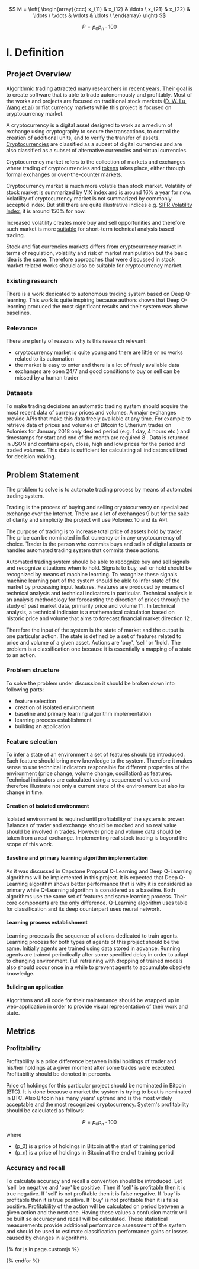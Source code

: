 $$ M = \left( \begin{array}{ccc} x_{11} & x_{12} & \ldots \ x_{21} & x_{22} & \ldots \ \vdots & \vdots & \ldots \ \end{array} \right) $$

$$ P = p_0 p_n \cdot 100 $$

# I. Definition

## Project Overview

Algorithmic trading attracted many researchers in recent years. Their goal is to create software that
is able to trade autonomously and profitably. Most of the works and projects are focused on
traditional stock markets ([D. W. Lu](https://arxiv.org/abs/1707.07338v1), [Wang et al](http://cslt.riit.tsinghua.edu.cn/mediawiki/images/5/5f/Dtq.pdf)) or fiat currency markets while this project is focused on cryptocurrency
market.

A cryptocurrency is a digital asset designed to work as a medium of exchange using cryptography to
secure the transactions, to control the creation of additional units, and to verify the transfer of
assets. [Cryptocurrencies](https://en.wikipedia.org/wiki/Cryptocurrency) are classified as a subset of digital currencies and are also classified as a subset of alternative currencies and virtual currencies.

Cryptocurrency market refers to the collection of markets and exchanges where trading of
cryptocurrencies and [tokens](https://en.wikipedia.org/wiki/Initial_coin_offering) takes place, either through formal exchanges or over-the-counter markets.

Cryptocurrency market is much more volatile than stock market. Volatility of stock market is
summarized by [VIX](https://finance.yahoo.com/quote/%5EVIX/) index and is around 16% a year for now. Volatility of cryptocurrency market is not summarized by commonly accepted index. But still there are quite illustrative indices e.g. [SIFR Volatility Index](https://www.sifrdata.com/cryptocurrency-volatility-index/), it is around 150% for now.

Increased volatility creates more buy and sell opportunities and therefore such market is more
[suitable](https://www.investopedia.com/ask/answers/010915/volatility-good-thing-or-bad-thing-investors-point-view-and-why.asp) for short-term technical analysis based trading.

Stock and fiat currencies markets differs from cryptocurrency market in terms of regulation, volatility and risk of market manipulation but the basic idea is the same. Therefore approaches that were discussed in stock market related works should also be suitable for cryptocurrency market.

### Existing research
There is a work dedicated to autonomous trading system based on Deep Q-learning. This work is quite inspiring because authors shown that Deep Q-learning produced the most significant results and their system was above baselines.

### Relevance
There are plenty of reasons why is this research relevant:
 - cryptocurrency market is quite young and there are little or no works related to its
automation
 - the market is easy to enter and there is a lot of freely available data
 - exchanges are open 24/7 and good conditions to buy or sell can be missed by a human trader

### Datasets
To make trading decisions an automatic trading system should acquire the most recent data of currency prices and volumes. A major exchanges provide APIs that make this data freely available at any time. For example to retrieve data of prices and volumes of Bitcoin to Etherium trades on Poloniex for January 2018 only desired period (e.g. 1 day, 4 hours etc.) and timestamps for start and end of the month are required 8 . Data is returned in JSON and contains open, close, high and low prices for the period and traded volumes. This data is sufficient for calculating all indicators utilized for decision making.

## Problem Statement
The problem to solve is to automate trading process by means of automated trading system.

Trading is the process of buying and selling cryptocurrency on specialized exchange over the Internet. There are a lot of exchanges 9 but for the sake of clarity and simplicity the project will use Poloniex 10 and its API.

The purpose of trading is to increase total price of assets hold by trader. The price can be nominated in fiat currency or in any cryptocurrency of choice. Trader is the person who commits buys and sells of digital assets or handles automated trading system that commits these actions.

Automated trading system should be able to recognize buy and sell signals and recognize situations when to hold. Signals to buy, sell or hold should be recognized by means of machine learning. To recognize these signals machine learning part of the system should be able to infer state of the market by processing input features. Features are produced by means of technical analysis and technical indicators in particular. Technical analysis is an analysis methodology for forecasting the direction of prices through the study of past market data, primarily price and volume 11 . In technical analysis, a technical indicator is a mathematical calculation based on historic price and volume that aims to forecast financial market direction 12 .

Therefore the input of the system is the state of market and the output is one particular action. The state is defined by a set of features related to price and volume of a given asset. Actions are 'buy', 'sell' or 'hold'. The problem is a classification one because it is essentially a mapping of a state to an action.

### Problem structure
To solve the problem under discussion it should be broken down into following parts:
 - feature selection
 - creation of isolated environment
 - baseline and primary learning algorithm implementation
 - learning process establishment
 - building an application

### Feature selection
To infer a state of an environment a set of features should be introduced. Each feature should bring new knowledge to the system. Therefore it makes sense to use technical indicators responsible for different properties of the environment (price change, volume change, oscillation) as features. Technical indicators are calculated using a sequence of values and therefore illustrate not only a current state of the environment but also its change in time.

#### Creation of isolated environment
Isolated environment is required until profitability of the system is proven. Balances of trader and exchange should be mocked and no real value should be involved in trades. However price and volume data should be taken from a real exchange. Implementing real stock trading is beyond the scope of this work.

#### Baseline and primary learning algorithm implementation
As it was discussed in Capstone Proposal Q-Learning and Deep Q-Learning algorithms will be implemented in this project. It is expected that Deep Q-Learning algorithm shows better performance that is why it is considered as primary while Q-Learning algorithm is considered as a baseline. Both algorithms use the same set of features and same learning process. Their core
components are the only difference. Q-Learning algorithm uses table for classification and its deep counterpart uses neural network.

#### Learning process establishment
Learning process is the sequence of actions dedicated to train agents. Learning process for both types of agents of this project should be the same. Initially agents are trained using data stored in advance. Running agents are trained periodically after some specified delay in order to adapt to changing environment. Full retraining with dropping of trained models also should occur once in a while to prevent agents to accumulate obsolete knowledge.

#### Building an application
Algorithms and all code for their maintenance should be wrapped up in web-application in order to provide visual representation of their work and state.

## Metrics

### Profitability

Profitability is a price difference between initial holdings of trader and his/her holdings at a given moment after some trades were executed. Profitability should be denoted in percents.

Price of holdings for this particular project should be nominated in Bitcoin (BTC). It is done because a market the system is trying to beat is nominated in BTC. Also Bitcoin has many years' uptrend and is the most widely acceptable and the most recognized cryptocurrency. System's profitability should be calculated as follows:

$$ P = p_0 p_n \cdot 100 $$

where
 - \(p_0\) is a price of holdings in Bitcoin at the start of training period
 - \(p_n\) is a price of holdings in Bitcoin at the end of training period

### Accuracy and recall
To calculate accuracy and recall a convention should be introduced. Let 'sell' be negative and 'buy' be positive. Then if 'sell' is profitable then it is true negative. If 'sell' is not profitable then it is false negative. If 'buy' is profitable then it is true positive. If 'buy' is not profitable then it is false positive. Profitability of the action will be calculated on period between a given action and the next one. Having these values a confusion matrix will be built so accuracy and recall will be calculated. These statistical measurements provide additional performance assessment of the system and should be used to estimate classification performance gains or losses caused by changes in algorithms.

{% for js in page.customjs %}
<script async type="text/javascript" src="{{ js }}"></script>
{% endfor %}
